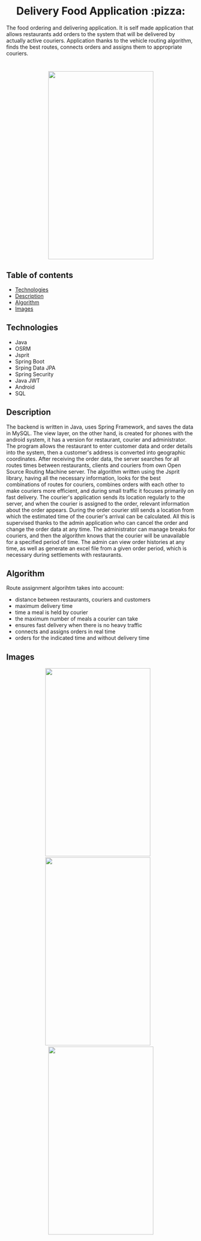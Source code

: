 <h1 align="center">Delivery Food Application :pizza:</h1>

The food ordering and delivering application. It is self made application that allows restaurants add orders to the system that will be delivered by actually active couriers. Application thanks to the vehicle routing algorithm, finds the best routes, connects orders and assigns them to appropriate couriers.


<h1 align="center"><img src="https://user-images.githubusercontent.com/49680011/115531447-1456ed00-a295-11eb-84e2-9b0e3416aa2a.png" width="280" height="500"/></h1>



## Table of contents

- [Technologies](#technologies)
- [Description](#description)
- [Algorithm](#algorithm)
- [Images](#images)

## Technologies

- Java
- OSRM
- Jsprit
- Spring Boot
- Srping Data JPA
- Spring Security
- Java JWT
- Android
- SQL

## Description

The backend is written in Java, uses Spring Framework, and saves the data in MySQL. The view layer, on the other hand, is created for phones with the android system, it has a version for restaurant, courier and administrator. The program allows the restaurant to enter customer data and order details into the system, then a customer's address is converted into geographic coordinates. After receiving the order data, the server searches for all routes times between restaurants, clients and couriers from own Open Source Routing Machine server. The algorithm written using the Jsprit library, having all the necessary information, looks for the best combinations of routes for couriers, combines orders with each other to make couriers more efficient, and during small traffic it focuses primarily on fast delivery. The courier's application sends its location regularly to the server, and when the courier is assigned to the order, relevant information about the order appears. During the order courier still sends a location from which the estimated time of the courier's arrival can be calculated. All this is supervised thanks to the admin application who can cancel the order and change the order data at any time. The administrator can manage breaks for couriers, and then the algorithm knows that the courier will be unavailable for a specified period of time. The admin can view order histories at any time, as well as generate an excel file from a given order period, which is necessary during settlements with restaurants.

## Algorithm

Route assignment algorihtm takes into account:
- distance between restaurants, couriers and customers
- maximum delivery time
- time a meal is held by courier
- the maximum number of meals a courier can take
- ensures fast delivery when there is no heavy traffic
- connects and assigns orders in real time
- orders for the indicated time and without delivery time

## Images

<p align="center">
  <img src="https://user-images.githubusercontent.com/49680011/115953743-7b6ede80-a4ed-11eb-9fb9-34e1ccfd4e6c.png" width="280" height="500"/>
  &nbsp;&nbsp;&nbsp;
  <img src="https://user-images.githubusercontent.com/49680011/115953745-7c077500-a4ed-11eb-9d9e-a15985d2adca.png" width="280" height="500"/> 
  &nbsp;&nbsp;&nbsp;
  <img src="https://user-images.githubusercontent.com/49680011/115953746-7c077500-a4ed-11eb-8446-41b9953ba896.png" width="280" height="500"/>
</p>
